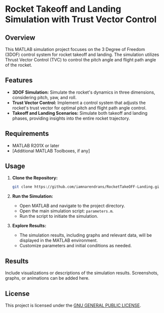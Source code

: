 # Rocket Takeoff and Landing Simulation with Trust Vector Control

## Overview

This MATLAB simulation project focuses on the 3 Degree of Freedom (3DOF) control system for rocket takeoff and landing. The simulation utilizes Thrust Vector Control (TVC) to control the pitch angle and flight path angle of the rocket.

## Features

- **3DOF Simulation:** Simulate the rocket's dynamics in three dimensions, considering pitch, yaw, and roll.
- **Trust Vector Control:** Implement a control system that adjusts the rocket's trust vector for optimal pitch and flight path angle control.
- **Takeoff and Landing Scenarios:** Simulate both takeoff and landing phases, providing insights into the entire rocket trajectory.

## Requirements

- MATLAB R201X or later
- [Additional MATLAB Toolboxes, if any]

## Usage

1. **Clone the Repository:**
    ```bash
    git clone https://github.com/iamnarendrans/RocketTakeOFF-Landing.git
    ```

2. **Run the Simulation:**
    - Open MATLAB and navigate to the project directory.
    - Open the main simulation script: `parameters.m`.
    - Run the script to initiate the simulation.

3. **Explore Results:**
    - The simulation results, including graphs and relevant data, will be displayed in the MATLAB environment.
    - Customize parameters and initial conditions as needed.

## Results

Include visualizations or descriptions of the simulation results. Screenshots, graphs, or animations can be added here.

## License

This project is licensed under the [GNU GENERAL PUBLIC LICENSE](LICENSE).
